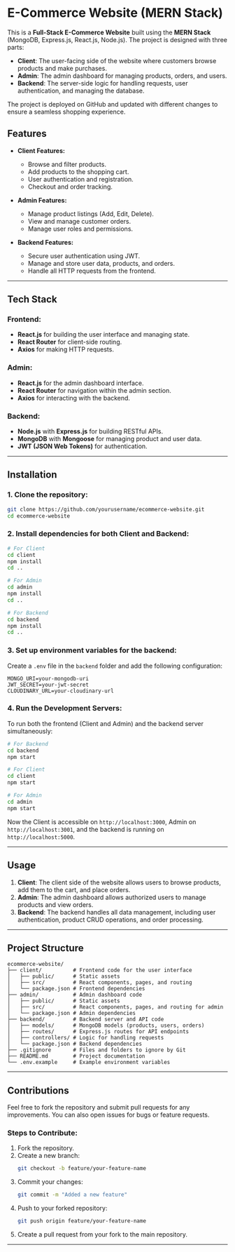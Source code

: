 # E-Commerce Website (MERN Stack)

This is a **Full-Stack E-Commerce Website** built using the **MERN Stack** (MongoDB, Express.js, React.js, Node.js). The project is designed with three parts:

- **Client**: The user-facing side of the website where customers browse products and make purchases.
- **Admin**: The admin dashboard for managing products, orders, and users.
- **Backend**: The server-side logic for handling requests, user authentication, and managing the database.

The project is deployed on GitHub and updated with different changes to ensure a seamless shopping experience.

## Features

- **Client Features:**
  - Browse and filter products.
  - Add products to the shopping cart.
  - User authentication and registration.
  - Checkout and order tracking.

- **Admin Features:**
  - Manage product listings (Add, Edit, Delete).
  - View and manage customer orders.
  - Manage user roles and permissions.

- **Backend Features:**
  - Secure user authentication using JWT.
  - Manage and store user data, products, and orders.
  - Handle all HTTP requests from the frontend.

---

## Tech Stack

### Frontend:
- **React.js** for building the user interface and managing state.
- **React Router** for client-side routing.
- **Axios** for making HTTP requests.

### Admin:
- **React.js** for the admin dashboard interface.
- **React Router** for navigation within the admin section.
- **Axios** for interacting with the backend.

### Backend:
- **Node.js** with **Express.js** for building RESTful APIs.
- **MongoDB** with **Mongoose** for managing product and user data.
- **JWT (JSON Web Tokens)** for authentication.
---

## Installation

### 1. Clone the repository:
```bash
git clone https://github.com/yourusername/ecommerce-website.git
cd ecommerce-website
```

### 2. Install dependencies for both Client and Backend:
```bash
# For Client
cd client
npm install
cd ..

# For Admin
cd admin
npm install
cd ..

# For Backend
cd backend
npm install
cd ..
```

### 3. Set up environment variables for the backend:
Create a `.env` file in the `backend` folder and add the following configuration:
```env
MONGO_URI=your-mongodb-uri
JWT_SECRET=your-jwt-secret
CLOUDINARY_URL=your-cloudinary-url
```

### 4. Run the Development Servers:
To run both the frontend (Client and Admin) and the backend server simultaneously:
```bash
# For Backend
cd backend
npm start

# For Client
cd client
npm start

# For Admin
cd admin
npm start
```

Now the Client is accessible on `http://localhost:3000`, Admin on `http://localhost:3001`, and the backend is running on `http://localhost:5000`.

---

## Usage

1. **Client**: The client side of the website allows users to browse products, add them to the cart, and place orders.
2. **Admin**: The admin dashboard allows authorized users to manage products and view orders.
3. **Backend**: The backend handles all data management, including user authentication, product CRUD operations, and order processing.

---

## Project Structure

```
ecommerce-website/
├── client/          # Frontend code for the user interface
│   ├── public/      # Static assets
│   ├── src/         # React components, pages, and routing
│   └── package.json # Frontend dependencies
├── admin/           # Admin dashboard code
│   ├── public/      # Static assets
│   ├── src/         # React components, pages, and routing for admin
│   └── package.json # Admin dependencies
├── backend/         # Backend server and API code
│   ├── models/      # MongoDB models (products, users, orders)
│   ├── routes/      # Express.js routes for API endpoints
│   ├── controllers/ # Logic for handling requests
│   └── package.json # Backend dependencies
├── .gitignore       # Files and folders to ignore by Git
├── README.md        # Project documentation
└── .env.example     # Example environment variables
```

---
## Contributions

Feel free to fork the repository and submit pull requests for any improvements. You can also open issues for bugs or feature requests.

### Steps to Contribute:
1. Fork the repository.
2. Create a new branch:
   ```bash
   git checkout -b feature/your-feature-name
   ```
3. Commit your changes:
   ```bash
   git commit -m "Added a new feature"
   ```
4. Push to your forked repository:
   ```bash
   git push origin feature/your-feature-name
   ```
5. Create a pull request from your fork to the main repository.

---
